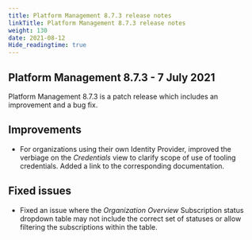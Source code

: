 ```yaml
---
title: Platform Management 8.7.3 release notes
linkTitle: Platform Management 8.7.3 release notes
weight: 130
date: 2021-08-12
Hide_readingtime: true
---
```


## Platform Management 8.7.3 - 7 July 2021

Platform Management 8.7.3 is a patch release which includes an improvement and a bug fix.

## Improvements

* For organizations using their own Identity Provider, improved the verbiage on the _Credentials_ view to clarify scope of use of tooling credentials. Added a link to the corresponding documentation.

## Fixed issues

* Fixed an issue where the _Organization Overview_ Subscription status dropdown table may not include the correct set of statuses or allow filtering the subscriptions within the table.
